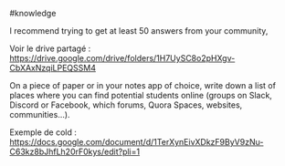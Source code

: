 #knowledge 

I recommend trying to get at least 50 answers from your community,

Voir le drive partagé : https://drive.google.com/drive/folders/1H7UySC8o2pHXgv-CbXAxNzqiLPEQSSM4

On a piece of paper or in your notes app of choice, write down a list of places where you can find potential students online (groups on Slack, Discord or Facebook, which forums, Quora Spaces, websites, communities...).

Exemple de cold : https://docs.google.com/document/d/1TerXynEivXDkzF9ByV9zNu-C63kz8bJhfLh20rF0kys/edit?pli=1
